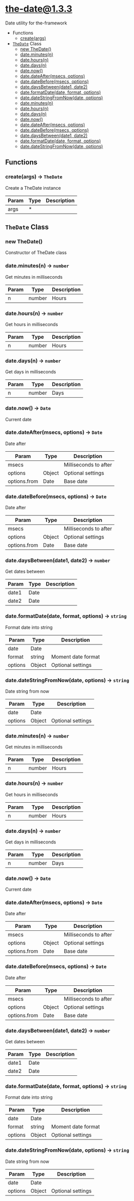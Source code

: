 # the-date@1.3.3

Date utility for the-framework

+ Functions
  + [create(args)](#the-date-function-create)
+ [`TheDate`](#the-date-classes) Class
  + [new TheDate()](#the-date-classes-the-date-constructor)
  + [date.minutes(n)](#the-date-classes-the-date-minutes)
  + [date.hours(n)](#the-date-classes-the-date-hours)
  + [date.days(n)](#the-date-classes-the-date-days)
  + [date.now()](#the-date-classes-the-date-now)
  + [date.dateAfter(msecs, options)](#the-date-classes-the-date-dateAfter)
  + [date.dateBefore(msecs, options)](#the-date-classes-the-date-dateBefore)
  + [date.daysBetween(date1, date2)](#the-date-classes-the-date-daysBetween)
  + [date.formatDate(date, format, options)](#the-date-classes-the-date-formatDate)
  + [date.dateStringFromNow(date, options)](#the-date-classes-the-date-dateStringFromNow)
  + [date.minutes(n)](#the-date-classes-the-date-minutes)
  + [date.hours(n)](#the-date-classes-the-date-hours)
  + [date.days(n)](#the-date-classes-the-date-days)
  + [date.now()](#the-date-classes-the-date-now)
  + [date.dateAfter(msecs, options)](#the-date-classes-the-date-dateAfter)
  + [date.dateBefore(msecs, options)](#the-date-classes-the-date-dateBefore)
  + [date.daysBetween(date1, date2)](#the-date-classes-the-date-daysBetween)
  + [date.formatDate(date, format, options)](#the-date-classes-the-date-formatDate)
  + [date.dateStringFromNow(date, options)](#the-date-classes-the-date-dateStringFromNow)

## Functions

<a class='md-heading-link' name="the-date-function-create" ></a>

### create(args) -> `TheDate`

Create a TheDate instance

| Param | Type | Description |
| ----- | --- | -------- |
| args | * |  |



<a class='md-heading-link' name="the-date-classes"></a>

## `TheDate` Class






<a class='md-heading-link' name="the-date-classes-the-date-constructor" ></a>

### new TheDate()

Constructor of TheDate class



<a class='md-heading-link' name="the-date-classes-the-date-minutes" ></a>

### date.minutes(n) -> `number`

Get minutes in milliseconds

| Param | Type | Description |
| ----- | --- | -------- |
| n | number | Hours |


<a class='md-heading-link' name="the-date-classes-the-date-hours" ></a>

### date.hours(n) -> `number`

Get hours in milliseconds

| Param | Type | Description |
| ----- | --- | -------- |
| n | number | Hours |


<a class='md-heading-link' name="the-date-classes-the-date-days" ></a>

### date.days(n) -> `number`

Get days in milliseconds

| Param | Type | Description |
| ----- | --- | -------- |
| n | number | Days |


<a class='md-heading-link' name="the-date-classes-the-date-now" ></a>

### date.now() -> `Date`

Current date

<a class='md-heading-link' name="the-date-classes-the-date-dateAfter" ></a>

### date.dateAfter(msecs, options) -> `Date`

Date after

| Param | Type | Description |
| ----- | --- | -------- |
| msecs |  | Milliseconds to after |
| options | Object | Optional settings |
| options.from | Date | Base date |


<a class='md-heading-link' name="the-date-classes-the-date-dateBefore" ></a>

### date.dateBefore(msecs, options) -> `Date`

Date after

| Param | Type | Description |
| ----- | --- | -------- |
| msecs |  | Milliseconds to after |
| options | Object | Optional settings |
| options.from | Date | Base date |


<a class='md-heading-link' name="the-date-classes-the-date-daysBetween" ></a>

### date.daysBetween(date1, date2) -> `number`

Get dates between

| Param | Type | Description |
| ----- | --- | -------- |
| date1 | Date |  |
| date2 | Date |  |


<a class='md-heading-link' name="the-date-classes-the-date-formatDate" ></a>

### date.formatDate(date, format, options) -> `string`

Format date into string

| Param | Type | Description |
| ----- | --- | -------- |
| date | Date |  |
| format | string | Moment date format |
| options | Object | Optional settings |


<a class='md-heading-link' name="the-date-classes-the-date-dateStringFromNow" ></a>

### date.dateStringFromNow(date, options) -> `string`

Date string from now

| Param | Type | Description |
| ----- | --- | -------- |
| date | Date |  |
| options | Object | Optional settings |


<a class='md-heading-link' name="the-date-classes-the-date-minutes" ></a>

### date.minutes(n) -> `number`

Get minutes in milliseconds

| Param | Type | Description |
| ----- | --- | -------- |
| n | number | Hours |


<a class='md-heading-link' name="the-date-classes-the-date-hours" ></a>

### date.hours(n) -> `number`

Get hours in milliseconds

| Param | Type | Description |
| ----- | --- | -------- |
| n | number | Hours |


<a class='md-heading-link' name="the-date-classes-the-date-days" ></a>

### date.days(n) -> `number`

Get days in milliseconds

| Param | Type | Description |
| ----- | --- | -------- |
| n | number | Days |


<a class='md-heading-link' name="the-date-classes-the-date-now" ></a>

### date.now() -> `Date`

Current date

<a class='md-heading-link' name="the-date-classes-the-date-dateAfter" ></a>

### date.dateAfter(msecs, options) -> `Date`

Date after

| Param | Type | Description |
| ----- | --- | -------- |
| msecs |  | Milliseconds to after |
| options | Object | Optional settings |
| options.from | Date | Base date |


<a class='md-heading-link' name="the-date-classes-the-date-dateBefore" ></a>

### date.dateBefore(msecs, options) -> `Date`

Date after

| Param | Type | Description |
| ----- | --- | -------- |
| msecs |  | Milliseconds to after |
| options | Object | Optional settings |
| options.from | Date | Base date |


<a class='md-heading-link' name="the-date-classes-the-date-daysBetween" ></a>

### date.daysBetween(date1, date2) -> `number`

Get dates between

| Param | Type | Description |
| ----- | --- | -------- |
| date1 | Date |  |
| date2 | Date |  |


<a class='md-heading-link' name="the-date-classes-the-date-formatDate" ></a>

### date.formatDate(date, format, options) -> `string`

Format date into string

| Param | Type | Description |
| ----- | --- | -------- |
| date | Date |  |
| format | string | Moment date format |
| options | Object | Optional settings |


<a class='md-heading-link' name="the-date-classes-the-date-dateStringFromNow" ></a>

### date.dateStringFromNow(date, options) -> `string`

Date string from now

| Param | Type | Description |
| ----- | --- | -------- |
| date | Date |  |
| options | Object | Optional settings |




